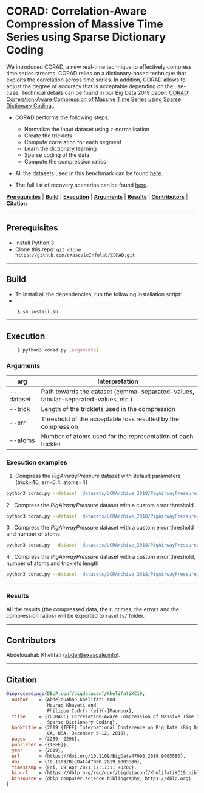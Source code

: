 # CORAD: Correlation-Aware Compression of Massive Time Series using Sparse Dictionary Coding

We introduced CORAD, a new real-time technique to effectively compress time series streams. CORAD relies on a dictionary-based technique that exploits the correlation across time series. In addition, CORAD allows to adjust the degree of accuracy that is acceptable depending on the use-case. Technical details can be found in our 
Big Data 2019 paper:  <a href = "https://exascale.info/assets/pdf/khelifati2019bigdata.pdf">CORAD: Correlation-Aware Compression of Massive Time Series using Sparse Dictionary Coding </a>. 

- CORAD performs the following steps:

    - Normalize the input dataset using z-normalisation
    - Create the tricklets
    - Compute correlation for each segment
    - Learn the dictionary learning
    - Sparse coding of the data 
    - Compute the compression ratios

- All the datasets used in this benchmark can be found [here](https://github.com/eXascaleInfolab/bench-vldb20/tree/mastdatasets).
- The full list of recovery scenarios can be found [here](https://github.com/eXascaleInfolab/bench-vldb20/blob/master/TestingFramework/README.md).

[**Prerequisites**](#prerequisites) | [**Build**](#build) | [**Execution**](#execution) | [**Arguments**](#arguments)  | [**Results**](#results) | [**Contributors**](#contributors) | [**Citation**](#citation)

___


## Prerequisites

- Install Python 3
- Clone this repo: `git clone https://github.com/eXascaleInfolab/CORAD.git`

___

## Build

- To install all the dependencies, run the following installation script:
- 
```bash
    $ sh install.sh
```

___

## Execution


```bash
    $ python3 corad.py [arguments]
```



### Arguments

 | arg  |  Interpretation | 
 | -------- | ------- | 
 | --dataset    |  Path towards the dataset (comma-separated-values, tabular-seperated-values, etc.) |
 | --trick     | Length of the tricklets used in the compression |
 | --err  | Threshold of the acceptable loss resulted by the compression |
 | --atoms   | Number of atoms used for the representation of each tricklet | 


### Execution examples





1. Compress the *PigAirwayPressure* dataset with default parameters (trick=40, err=0.4, atoms=4)
 
```bash 
python3 corad.py --dataset 'datasets/UCRArchive_2018/PigAirwayPressure/PigAirwayPressure_TEST.tsv'
```

2 . Compress the *PigAirwayPressure* dataset with a custom error threshold

```bash 
python3 corad.py --dataset 'datasets/UCRArchive_2018/PigAirwayPressure/PigAirwayPressure_TEST.tsv' --err 0.1
 ```

3 . Compress the *PigAirwayPressure* dataset with a custom error threshold and number of atoms

```bash 
python3 corad.py --dataset 'datasets/UCRArchive_2018/PigAirwayPressure/PigAirwayPressure_TEST.tsv' --err 0.1 --atoms 6
 ```

4 . Compress the *PigAirwayPressure* dataset with a custom error threshold, number of atoms and tricklets length

```bash 
python3 corad.py --dataset 'datasets/UCRArchive_2018/PigAirwayPressure/PigAirwayPressure_TEST.tsv' --trick 20 --err 0.1 --atoms 6
 ```

___

### Results
All the results (the compressed data, the runtimes, the errors and the compression ratios) will be exported to `results/` folder. 

___

## Contributors
Abdelouahab Khelifati (abdel@exascale.info).

___

## Citation
```bibtex
@inproceedings{DBLP:conf/bigdataconf/KhelifatiKC19,
  author    = {Abdelouahab Khelifati and
               Mourad Khayati and
               Philippe Cudr{\'{e}}{-}Mauroux},
  title     = {{CORAD:} Correlation-Aware Compression of Massive Time Series using
               Sparse Dictionary Coding},
  booktitle = {2019 {IEEE} International Conference on Big Data (Big Data), Los Angeles,
               CA, USA, December 9-12, 2019},
  pages     = {2289--2298},
  publisher = {{IEEE}},
  year      = {2019},
  url       = {https://doi.org/10.1109/BigData47090.2019.9005580},
  doi       = {10.1109/BigData47090.2019.9005580},
  timestamp = {Fri, 09 Apr 2021 17:11:11 +0200},
  biburl    = {https://dblp.org/rec/conf/bigdataconf/KhelifatiKC19.bib},
  bibsource = {dblp computer science bibliography, https://dblp.org}
}
```
